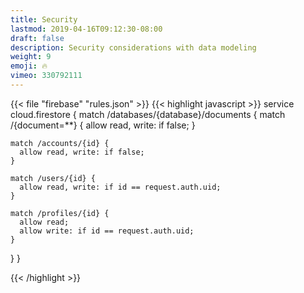 ```yaml
---
title: Security 
lastmod: 2019-04-16T09:12:30-08:00
draft: false
description: Security considerations with data modeling
weight: 9
emoji: 🔥
vimeo: 330792111
---
```


{{< file "firebase" "rules.json" >}}
{{< highlight javascript >}}
service cloud.firestore {
  match /databases/{database}/documents {
    match /{document=**} {
      allow read, write: if false;
    }
    
    match /accounts/{id} {
      allow read, write: if false;
    }

    match /users/{id} {
      allow read, write: if id == request.auth.uid;
    }

    match /profiles/{id} {
      allow read;
      allow write: if id == request.auth.uid;
    }

  }
}
    
{{< /highlight >}}